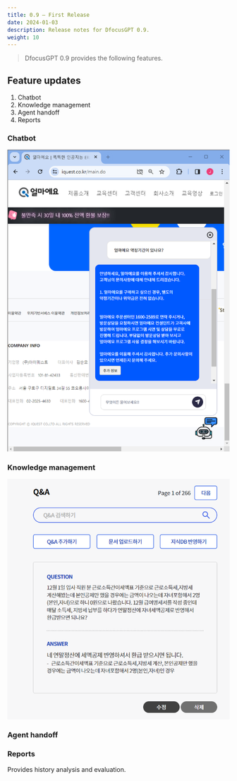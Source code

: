 ```yaml
---
title: 0.9 – First Release
date: 2024-01-03
description: Release notes for DfocusGPT 0.9.
weight: 10
---
```


> DfocusGPT 0.9 provides the following features.

## Feature updates

1. Chatbot
2. Knowledge management
3. Agent handoff
4. Reports

### Chatbot

![image.png](image.png)

### Knowledge management

![image-1.png](image-1.png)

### Agent handoff

### Reports

Provides history analysis and evaluation.


